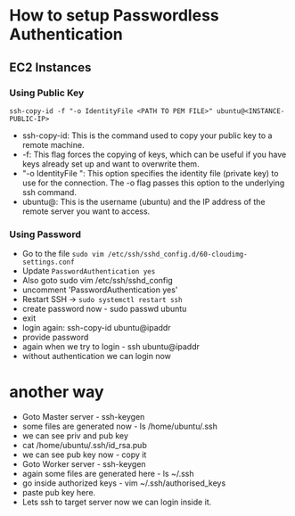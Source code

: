 # How to setup Passwordless Authentication

## EC2 Instances

### Using Public Key

```
ssh-copy-id -f "-o IdentityFile <PATH TO PEM FILE>" ubuntu@<INSTANCE-PUBLIC-IP>
```

- ssh-copy-id: This is the command used to copy your public key to a remote machine.
- -f: This flag forces the copying of keys, which can be useful if you have keys already set up and want to overwrite them.
- "-o IdentityFile <PATH TO PEM FILE>": This option specifies the identity file (private key) to use for the connection. The -o flag passes this option to the underlying ssh command.
- ubuntu@<INSTANCE-IP>: This is the username (ubuntu) and the IP address of the remote server you want to access.

### Using Password 

- Go to the file `sudo vim /etc/ssh/sshd_config.d/60-cloudimg-settings.conf`
- Update `PasswordAuthentication yes`
- Also goto sudo vim /etc/ssh/sshd_config
- uncomment 'PasswordAuthentication yes'
- Restart SSH -> `sudo systemctl restart ssh`
- create password now - sudo passwd ubuntu
- exit
- login again: ssh-copy-id ubuntu@ipaddr
- provide password
- again when we try to login - ssh ubuntu@ipaddr
- without authentication we can login now

# another way

- Goto Master server - ssh-keygen
- some files are generated now - ls /home/ubuntu/.ssh
- we can see priv and pub key
- cat /home/ubuntu/.ssh/id_rsa.pub
- we can see pub key now - copy it
- Goto Worker server - ssh-keygen
- again some files are generated here - ls ~/.ssh
- go inside authorized keys - vim ~/.ssh/authorised_keys
- paste pub key here.
- Lets ssh to target server now we can login inside it.

